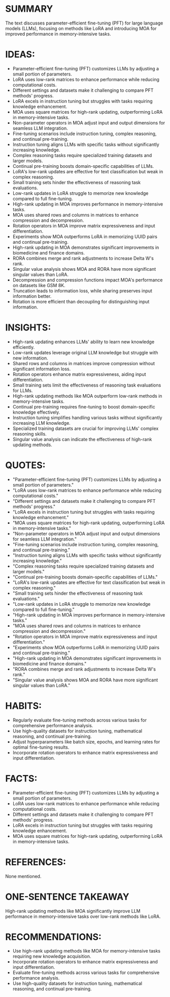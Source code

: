 # SUMMARY
The text discusses parameter-efficient fine-tuning (PFT) for large language models (LLMs), focusing on methods like LoRA and introducing MOA for improved performance in memory-intensive tasks.

# IDEAS:
- Parameter-efficient fine-tuning (PFT) customizes LLMs by adjusting a small portion of parameters.
- LoRA uses low-rank matrices to enhance performance while reducing computational costs.
- Different settings and datasets make it challenging to compare PFT methods' progress.
- LoRA excels in instruction tuning but struggles with tasks requiring knowledge enhancement.
- MOA uses square matrices for high-rank updating, outperforming LoRA in memory-intensive tasks.
- Non-parameter operators in MOA adjust input and output dimensions for seamless LLM integration.
- Fine-tuning scenarios include instruction tuning, complex reasoning, and continual pre-training.
- Instruction tuning aligns LLMs with specific tasks without significantly increasing knowledge.
- Complex reasoning tasks require specialized training datasets and larger models.
- Continual pre-training boosts domain-specific capabilities of LLMs.
- LoRA's low-rank updates are effective for text classification but weak in complex reasoning.
- Small training sets hinder the effectiveness of reasoning task evaluations.
- Low-rank updates in LoRA struggle to memorize new knowledge compared to full fine-tuning.
- High-rank updating in MOA improves performance in memory-intensive tasks.
- MOA uses shared rows and columns in matrices to enhance compression and decompression.
- Rotation operators in MOA improve matrix expressiveness and input differentiation.
- Experiments show MOA outperforms LoRA in memorizing UUID pairs and continual pre-training.
- High-rank updating in MOA demonstrates significant improvements in biomedicine and finance domains.
- RORA combines merge and rank adjustments to increase Delta W's rank.
- Singular value analysis shows MOA and RORA have more significant singular values than LoRA.
- Decompression and compression functions impact MOA's performance on datasets like GSM 8K.
- Truncation leads to information loss, while sharing preserves input information better.
- Rotation is more efficient than decoupling for distinguishing input information.

# INSIGHTS:
- High-rank updating enhances LLMs' ability to learn new knowledge efficiently.
- Low-rank updates leverage original LLM knowledge but struggle with new information.
- Shared rows and columns in matrices improve compression without significant information loss.
- Rotation operators enhance matrix expressiveness, aiding input differentiation.
- Small training sets limit the effectiveness of reasoning task evaluations for LLMs.
- High-rank updating methods like MOA outperform low-rank methods in memory-intensive tasks.
- Continual pre-training requires fine-tuning to boost domain-specific knowledge effectively.
- Instruction tuning simplifies handling various tasks without significantly increasing LLM knowledge.
- Specialized training datasets are crucial for improving LLMs' complex reasoning skills.
- Singular value analysis can indicate the effectiveness of high-rank updating methods.

# QUOTES:
- "Parameter-efficient fine-tuning (PFT) customizes LLMs by adjusting a small portion of parameters."
- "LoRA uses low-rank matrices to enhance performance while reducing computational costs."
- "Different settings and datasets make it challenging to compare PFT methods' progress."
- "LoRA excels in instruction tuning but struggles with tasks requiring knowledge enhancement."
- "MOA uses square matrices for high-rank updating, outperforming LoRA in memory-intensive tasks."
- "Non-parameter operators in MOA adjust input and output dimensions for seamless LLM integration."
- "Fine-tuning scenarios include instruction tuning, complex reasoning, and continual pre-training."
- "Instruction tuning aligns LLMs with specific tasks without significantly increasing knowledge."
- "Complex reasoning tasks require specialized training datasets and larger models."
- "Continual pre-training boosts domain-specific capabilities of LLMs."
- "LoRA's low-rank updates are effective for text classification but weak in complex reasoning."
- "Small training sets hinder the effectiveness of reasoning task evaluations."
- "Low-rank updates in LoRA struggle to memorize new knowledge compared to full fine-tuning."
- "High-rank updating in MOA improves performance in memory-intensive tasks."
- "MOA uses shared rows and columns in matrices to enhance compression and decompression."
- "Rotation operators in MOA improve matrix expressiveness and input differentiation."
- "Experiments show MOA outperforms LoRA in memorizing UUID pairs and continual pre-training."
- "High-rank updating in MOA demonstrates significant improvements in biomedicine and finance domains."
- "RORA combines merge and rank adjustments to increase Delta W's rank."
- "Singular value analysis shows MOA and RORA have more significant singular values than LoRA."

# HABITS:
- Regularly evaluate fine-tuning methods across various tasks for comprehensive performance analysis.
- Use high-quality datasets for instruction tuning, mathematical reasoning, and continual pre-training.
- Adjust hyperparameters like batch size, epochs, and learning rates for optimal fine-tuning results.
- Incorporate rotation operators to enhance matrix expressiveness and input differentiation.

# FACTS:
- Parameter-efficient fine-tuning (PFT) customizes LLMs by adjusting a small portion of parameters.
- LoRA uses low-rank matrices to enhance performance while reducing computational costs.
- Different settings and datasets make it challenging to compare PFT methods' progress.
- LoRA excels in instruction tuning but struggles with tasks requiring knowledge enhancement.
- MOA uses square matrices for high-rank updating, outperforming LoRA in memory-intensive tasks.

# REFERENCES:
None mentioned.

# ONE-SENTENCE TAKEAWAY
High-rank updating methods like MOA significantly improve LLM performance in memory-intensive tasks over low-rank methods like LoRA.

# RECOMMENDATIONS:
- Use high-rank updating methods like MOA for memory-intensive tasks requiring new knowledge acquisition.
- Incorporate rotation operators to enhance matrix expressiveness and input differentiation.
- Evaluate fine-tuning methods across various tasks for comprehensive performance analysis.
- Use high-quality datasets for instruction tuning, mathematical reasoning, and continual pre-training.